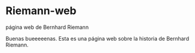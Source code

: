 # Riemann-web
página web de Bernhard Riemann

Buenas bueeeeenas. Esta es una página web sobre la historia de Bernhard Riemann.
